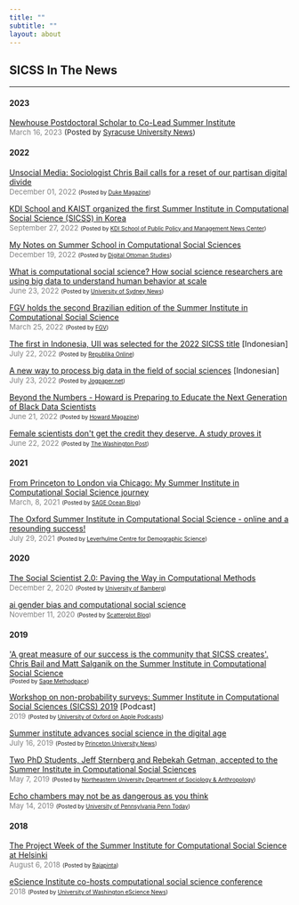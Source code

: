 ```yaml
---
title: ""
subtitle: ""
layout: about
---
```


<h2 class="display-4">SICSS In The News </h2>

---

#### 2023

<u>Newhouse Postdoctoral Scholar to Co-Lead Summer Institute</u>
<br><font color="grey"><font size="2">March 16, 2023</font></font> 
<font size = "2">(Posted by <a href="https://news.syr.edu/blog/2023/03/16/newhouse-postdoctoral-scholar-to-co-lead-summer-institute/">Syracuse University News</a>)</font>



#### 2022 

<u>Unsocial Media: Sociologist Chris Bail calls for a reset of our partisan digital divide</u>
<br><font color="grey"><font size="2">December 01, 2022</font></font> 
<font size = "1">(Posted by <a href="https://dukemag.duke.edu/stories/unsocial-media">Duke Magazine</a>)</font>

<u>KDI School and KAIST organized the first Summer Institute in Computational Social Science (SICSS) in Korea</u>
<br><font color="grey"><font size="2">September 27, 2022</font></font> 
<font size = "1">(Posted by <a href="https://www.kdischool.ac.kr/gallery.es?mid=a30101000000&bid=0003&list_no=17607&act=view">KDI School of Public Policy and Management News Center</a>)</font>

<u>My Notes on Summer School in Computational Social Sciences</u>
<br><font color="grey"><font size="2">December 19, 2022</font></font> 
<font size = "1">(Posted by <a href="https://www.digitalottomanstudies.com/post/summerschool">Digital Ottoman Studies</a>)</font>

<u>What is computational social science? How social science researchers are using big data to understand human behavior at scale</u>
<br><font color="grey"><font size="2">June 23, 2022</font></font> 
<font size = "1">(Posted by <a href="https://www.sydney.edu.au/arts/news-and-events/news/2022/06/23/what-is-computational-social-science.html">University of Sydney News</a>)</font>

<u>FGV holds the second Brazilian edition of the Summer Institute in Computational Social Science</u>
<br><font color="grey"><font size="2">March 25, 2022</font></font> 
<font size = "1">(Posted by <a href="https://portal.fgv.br/en/news/fgv-holds-second-brazilian-edition-summer-institute-computational-social-science">FGV</a>)</font>

<u>The first in Indonesia, UII was selected for the 2022 SICSS title</u> [Indonesian]
<br><font color="grey"><font size="2">July 22, 2022</font></font> 
<font size = "1">(Posted by <a href="https://jurnal.republika.co.id/posts/167064/pertama-di-indonesia-fti-uii-gelar-sicss-jogja-2022">Republika Online</a>)</font>

<u>A new way to process big data in the field of social sciences</u> [Indonesian]
<br><font color="grey"><font size="2">July 23, 2022</font></font> 
<font size = "1">(Posted by <a href="https://www.jogpaper.net/sicss-cara-baru-mengolah-big-data-bidang-ilmu-sosial/">Jogpaper.net</a>)</font>

<u>Beyond the Numbers - Howard is Preparing to Educate the Next Generation of Black Data Scientists</u>
<br><font color="grey"><font size="2">June 21, 2022</font></font> 
<font size = "1">(Posted by <a href="https://magazine.howard.edu/stories/beyond-the-numbers">Howard Magazine</a>)</font>

<u>Female scientists don't get the credit they deserve. A study proves it</u>
<br><font color="grey"><font size="2">June 22, 2022</font></font> 
<font size = "1">(Posted by <a href="https://www.washingtonpost.com/business/2022/06/22/women-scientists-authorship-credit-study/">The Washington Post</a>)</font>

#### 2021

<u>From Princeton to London via Chicago: My Summer Institute in Computational Social Science journey</u>
<br><font color="grey"><font size="2">March, 8, 2021</font></font> 
<font size = "1">(Posted by <a href="https://ocean.sagepub.com/blog/skills/from-princeton-to-london-via-chicago-my-summer-institute-in-computational-social-science-story">SAGE Ocean Blog</a>)</font>

<u>The Oxford Summer Institute in Computational Social Science - online and a resounding success!</u>
<br><font color="grey"><font size="2">July 29, 2021</font></font> 
<font size = "1">(Posted by <a href="https://www.demographicscience.ox.ac.uk/post/the-oxford-summer-institute-in-computational-social-science-online-and-a-resounding-success">Leverhulme Centre for Demographic Science</a>)</font>

#### 2020

<u>The Social Scientist 2.0: Paving the Way in Computational Methods</u>
<br><font color="grey"><font size="2">December 2, 2020</font></font> 
<font size = "1">(Posted by <a href="https://www.research-in-bavaria.de/computational-social-science">University of Bamberg</a>)</font>

<u>ai gender bias and computational social science</u> 
<br><font color="grey"><font size="2">November 11, 2020</font></font> 
<font size = "1">(Posted by <a href="https://scatter.wordpress.com/2020/11/11/ai-gender-bias-and-computational-social-science/">Scatterplot Blog</a>)</font>


#### 2019

<u>'A great measure of our success is the community that SICSS creates'. Chris Bail and Matt Salganik on the Summer Institute in Computational Social Science</u>
<br> <font size = "1">(Posted by <a href="https://www.methodspace.com/blog/a-great-measure-of-our-success-is-the-community-that-sicss-creates-chris-bail-and-matt-salganik-on-the-summer-institute-in-computational-social-science">Sage Methodpace</a>)</font>

<u>Workshop on non-probability surveys: Summer Institute in Computational Social Sciences (SICSS) 2019</u> [Podcast] 
<br><font color="grey"><font size="2"> 2019</font></font> 
<font size = "1">(Posted by <a href="https://podcasts.apple.com/us/podcast/workshop-on-non-probability-surveys/id1487299051?i=1000458064090">University of Oxford on Apple Podcasts</a>)</font>

<u>Summer institute advances social science in the digital age</u>
<br><font color="grey"><font size="2">July 16, 2019</font></font> 
<font size = "1">(Posted by <a href="https://www.princeton.edu/news/2019/07/16/summer-institute-advances-social-science-digital-age">Princeton University News</a>)</font>

<u>Two PhD Students, Jeff Sternberg and Rebekah Getman, accepted to the Summer Institute in Computational Social Sciences</u>
<br><font color="grey"><font size="2">May 7, 2019</font></font> 
<font size = "1">(Posted by <a href="https://cssh.northeastern.edu/socant/two-phd-students-jeff-sternberg-and-rebekah-getman-accepted-to-the-summer-institute-in-computational-social-science/">Northeastern University Department of Sociology & Anthropology</a>)</font>

<u>Echo chambers may not be as dangerous as you think</u>
<br><font color="grey"><font size="2">May 14, 2019</font></font> 
<font size = "1">(Posted by <a href="https://penntoday.upenn.edu/news/echo-chambers-may-not-be-dangerous-you-think">University of Pennsylvania Penn Today</a>)</font>


#### 2018

<u>The Project Week of the Summer Institute for Computational Social Science at Helsinki</u>
<br><font color="grey"><font size="2">August 6, 2018</font></font> 
<font size = "1">(Posted by <a href="https://rajapinta.co/2018/08/06/the-project-week-of-the-summer-institute-for-computational-social-science-at-helsinki/">Rajapinta</a>)</font>

<u>eScience Institute co-hosts computational social science conference</u>
<br><font color="grey"><font size="2">2018</font></font> 
<font size = "1">(Posted by <a href="https://escience.washington.edu/escience-institute-co-hosts-computational-social-science-conference/">University of Washington eScience News</a>)</font>

